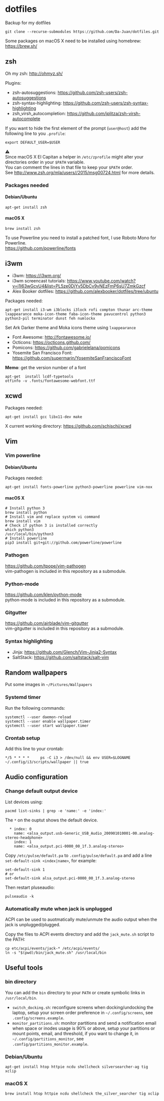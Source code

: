 # dotfiles
Backup for my dotfiles

```
git clone --recurse-submodules https://github.com/Da-Juan/dotfiles.git
```

Some packages on macOS X need to be installed using  homebrew: https://brew.sh/

## zsh
Oh my zsh: http://ohmyz.sh/

Plugins:  
* zsh-autosuggestions: https://github.com/zsh-users/zsh-autosuggestions
* zsh-syntax-highlighting: https://github.com/zsh-users/zsh-syntax-highlighting
* zsh_virsh_autocompletion: https://github.com/jplitza/zsh-virsh-autocomplete

If you want to hide the first element of the prompt (`user@host`) add the following line to you `.profile`:
```
export DEFAULT_USER=$USER
```

:warning:  
Since macOS X El Capitan a helper in `/etc/zprofile` might alter your directories order in your `$PATH` variable.  
You can comment the lines in that file to keep your `$PATH` order.  
See http://www.zsh.org/mla/users//2015/msg00724.html for more details.

### Packages needed
#### Debian/Ubuntu
```
apt-get install zsh
```

#### macOS X
```
brew install zsh
```

To use Powerline you need to install a patched font, I use Roboto Mono for Powerline.  
https://github.com/powerline/fonts

## i3wm
* i3wm: https://i3wm.org/
* i3wm screencast tutorials: https://www.youtube.com/watch?v=j1I63wGcvU4&list=PL5ze0DjYv5DbCv9vNEzFmP6sU7ZmkGzcf
* Alex Booker dotfiles: https://github.com/alexbooker/dotfiles/tree/ubuntu

Packages needed:
```
apt-get install i3-wm i3blocks i3lock rofi compton thunar arc-theme lxappearance moka-icon-theme faba-icon-theme pavucontrol python3 python3-pil terminator dunst feh numlockx
```

Set Ark Darker theme and Moka icons theme using `lxappearance`

* Font Awesome: http://fontawesome.io/
* Octicons: https://octicons.github.com/
* Pomicons: https://github.com/gabrielelana/pomicons
* Yosemite San Francisco Font: https://github.com/supermarin/YosemiteSanFranciscoFont

**Memo**: get the version number of a font
```
apt-get  install lcdf-typetools
otfinfo -v .fonts/fontawesome-webfont.ttf 
```

## xcwd

Packages needed:
```
apt-get install gcc libx11-dev make
```

X current working directory: https://github.com/schischi/xcwd

## Vim
### Vim powerline
#### Debian/Ubuntu
Packages needed:
```
apt-get install fonts-powerline python3-powerline powerline vim-nox
```

#### macOS X
```
# Install python 3
brew install python
# Install vim and replace system vi command
brew install vim
# Check if python 3 is installed correctly
which python3
/usr/local/bin/python3
# Install powerline
pip3 install git+git://github.com/powerline/powerline
```

### Pathogen
https://github.com/tpope/vim-pathogen  
vim-pathogen is included in this repository as a submodule.

### Python-mode
https://github.com/klen/python-mode  
python-mode is included in this repository as a submodule.

### Gitgutter
https://github.com/airblade/vim-gitgutter  
vim-gitgutter is included in this repository as a submodule.

### Syntax highlighting
* Jinja: https://github.com/Glench/Vim-Jinja2-Syntax
* SaltStack: https://github.com/saltstack/salt-vim

## Random wallpapers
Put some images in `~/Pictures/Wallpapers`

### Systemd timer
Run the following commands:
```
systemctl --user daemon-reload
systemctl --user enable wallpaper.timer
systemctl --user start wallpaper.timer
```
### Crontab setup
Add this line to your crontab:
```
*/5 * * * *     ps -C i3 > /dev/null && env USER=$LOGNAME ~/.config/i3/scripts/wallpaper || true
```

## Audio configuration
### Change default output device
List devices using:
```
pacmd list-sinks | grep -e 'name:' -e 'index:'               
```

The `*` on the ouptut shows the default device.
```
  * index: 0
	name: <alsa_output.usb-Generic_USB_Audio_200901010001-00.analog-stereo-headphone>
    index: 1
	name: <alsa_output.pci-0000_00_1f.3.analog-stereo>
```

Copy `/etc/pulse/default.pa` to `.config/pulse/default.pa` and add a line `set-default-sink <index|name>`, for example:
```
set-default-sink 1
# or
set-default-sink alsa_output.pci-0000_00_1f.3.analog-stereo
```

Then restart pluseaudio:
```
pulseaudio -k
```

### Automatically mute when jack is unplugged
ACPI can be used to auotmatically mute/unmute the audio output when the jack is unplugged/plugged.

Copy the files to ACPI events directory and add the `jack_mute.sh` script to the PATH:
```
cp etc/acpi/events/jack-* /etc/acpi/events/
ln -s "$(pwd)/bin/jack_mute.sh" /usr/local/bin
```

## Useful tools

### bin directory

You can add the `bin` directory to your `PATH` or create symbolic links in `/usr/local/bin`.

* `switch_docking.sh`: reconfigure screens when docking/undocking the laptop, setup your screen order preference in `~/.config/screens`, see `.config/screens.example`.
* `monitor_partitions.sh`: monitor partitions and send a notification email when space or inodes usage is 90% or above, setup your partitions or mount points, email, and threshold, if you want to change it, in `~/.config/partitions_monitor`, see `.config/partitions_monitor.example`.

### Debian/Ubuntu
```
apt-get install htop httpie ncdu shellcheck silversearcher-ag tig xclip
```

### macOS X
```
brew install htop httpie ncdu shellcheck the_silver_searcher tig xclip
```
